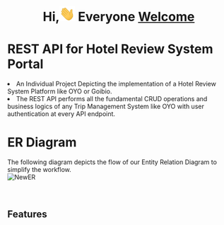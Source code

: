 <h1 align="center"> Hi,<img style="width: 35px;" src="https://raw.githubusercontent.com/ABSphreak/ABSphreak/master/gifs/Hi.gif" alt=""> Everyone <a href="#" target="_blank"> Welcome </a></h1>

<!-- ============================================  TITLE ======================================================  -->
# REST API for Hotel Review System Portal



<li>An Individual Project Depicting the implementation of a Hotel Review System Platform like OYO or Goibio.
<li>The REST API performs all the fundamental CRUD operations and business logics of any Trip Management System like OYO with user authentication at every API endpoint.
<br>

<!-- ============================================  ER - DIAGRAM ======================================================  -->

# ER Diagram

The following diagram depicts the flow of our Entity Relation Diagram to simplify the workflow.
<br>![NewER](https://user-images.githubusercontent.com/101354104/209176876-e921e2ed-5e08-4128-b236-251ce955646b.jpg)
<br>
<br>
<br>

<!-- ============================================  DETAILS ======================================================  -->



 
<!-- ============================================  FEATURES ======================================================  -->
## Features
